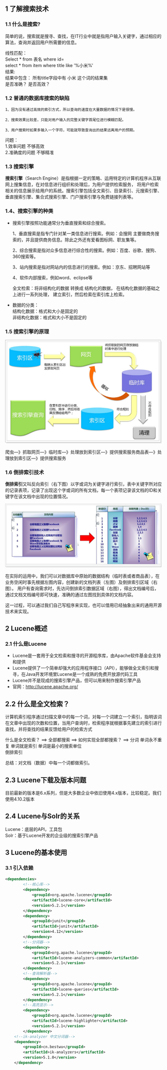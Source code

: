 ## 1 了解搜索技术

### 1.1 什么是搜索?

  简单的说，搜索就是搜寻、查找，在IT行业中就是指用户输入关键字，通过相应的算法，查询并返回用户所需要的信息。
  
  线性匹配：<br>
  	Select * from 表名 where id= <br>
  	select * from item where title like ’%小米%’ <br>
  结果:   <br>
  结果中包含： 所有title字段中有 小米 这个词的结果集 <br>
  是否准确？ 是否高效？
  
  ### 1.2 普通的数据库搜索的缺陷  

	1、因为没有通过高效的索引方式，所以查询的速度在大量数据的情况下是很慢。
 
	2、搜索效果比较差，只能对用户输入的完整关键字首尾位进行模糊匹配。
  
	3、用户搜索时如果多输入一个字符，可能就导致查询出的结果远离用户的预期。
  
  问题：  
 	1.效率问题  不够高效    <br>
  	2.准确度的问题 不够精准
  
  ### 1.3 搜索引擎
  
  **搜索引擎**（Search Engine）是指根据一定的策略、运用特定的计算机程序从互联网上搜集信息，在对信息进行组织和处理后，为用户提供检索服务，
   将用户检索相关的信息展示给用户的系统。搜索引擎包括全文索引、目录索引、元搜索引擎、垂直搜索引擎、集合式搜索引擎、门户搜索引擎与免费链接列表等。

  ### 1.4、搜索引擎的种类
  
* 搜索引擎按照功能通常分为垂直搜索和综合搜索。 <br>

	1、垂直搜索是指专门针对某一类信息进行搜索。例如：会搜网 主要做商务搜索的，并且提供商务信息。除此之外还有爱看图标网、职友集等。 <br>
	
	2、综合搜索是指对众多信息进行综合性的搜索。例如：百度、谷歌、搜狗、360搜索等。 <br>
	
	3、站内搜索是指对网站内的信息进行的搜索。例如：京东、招聘网站等 <br>
	
	4、软件内部搜索，例如word、eclipse等 <br>

  全文检索：将非结构化的数据 转换成  结构化的数据， 在结构化数据的基础之上进行一系列处理， 建立索引，然后检索在索引库上检索。

* 数据的分类： <br>
	结构化数据：格式和大小是固定的  <br>
	非结构化数据：格式和大小不是固定的
	
 ### 1.5 搜索引擎的原理
 
  ![lucene01](https://github.com/bigDataHell/Kangaroo-/blob/master/images/lucene01.png)
  
  爬虫—》抓取网页—》临时库—》处理放到索引区—》提供搜索服务商品表—》处理放到索引区—》提供搜索服务
  
 ### 1.6 倒排索引技术
 
**倒排索引**又叫反向索引（右下图）以字或词为关键字进行索引，表中关键字所对应的记录表项，记录了出现这个字或词的所有文档，每一个表项记录该文档的ID和关键字在该文档中出现的位置情况。

  ![lucene02](https://github.com/bigDataHell/Kangaroo-/blob/master/images/lucene02.png)

  在实际的运用中，我们可以对数据库中原始的数据结构（临时表或者商品表），在业务空闲时事先根据左图内容，创建新的文档列表（左图）及倒排索引区域（右图）。
用户有查询需求时，先访问倒排索引数据区域（右图），得出文档编号后，通过文档文档编号即可快速，准确的通过左图找到具体的文档内容。

这一过程，可以通过我们自己写程序来实现，也可以借用已经抽象出来的通用开源技术来实现。

## 2 Lucene概述


### 2.1 什么是Lucene


* Lucene是一套用于全文检索和搜寻的开源程序库，由Apache软件基金会支持和提供 <br>
* Lucene提供了一个简单却强大的应用程序接口（API），能够做全文索引和搜寻，在Java开发环境里Lucene是一个成熟的免费开放源代码工具 <br>
* Lucene并不是现成的搜索引擎产品，但可以用来制作搜索引擎产品 <br>
* 官网：http://lucene.apache.org/

## 2.2 什么是全文检索？

计算机索引程序通过扫描文章中的每一个词，对每一个词建立一个索引，指明该词在文章中出现的次数和位置，当用户查询时，检索程序就根据事先建立的索引进行查找，并将查找的结果反馈给用户的检索方式 <br>

什么是全文检索？ ==>  全部都搜索  ==> 如何实现全部都搜索？ ==> 分词 单词永不重复 单词就是索引 单词是最小的搜索单位  
倒排索引 <br>

总结：对文档（数据）中每一个词都做索引。

## 2.3 Lucene下载及版本问题

目前最新的版本是6.x系列，但是大多数企业中依旧使用4.x版本，比较稳定。我们使用4.10.2版本

## 2.4 Lucene与Solr的关系

Lucene：底层的API，工具包 <br>
Solr：基于Lucene开发的企业级的搜索引擎产品


## 3 Lucene的基本使用
 
### 3.1 引入依赖

``` xml
<dependencies>
        <!--核心库-->
        <dependency>
            <groupId>org.apache.lucene</groupId>
            <artifactId>lucene-core</artifactId>
            <version>5.2.1</version>
        </dependency>
        <dependency>
            <groupId>junit</groupId>
            <artifactId>junit</artifactId>
            <version>4.12</version>
        </dependency>
        <!--分词器-->
        <dependency>
            <groupId>org.apache.lucene</groupId>
            <artifactId>lucene-analyzers-common</artifactId>
            <version>5.2.1</version>
        </dependency>
        <!--查询解析器-->
        <dependency>
            <groupId>org.apache.lucene</groupId>
            <artifactId>lucene-queries</artifactId>
            <version>5.2.1</version>
        </dependency>
        <!--高亮显示-->
        <dependency>
            <groupId>org.apache.lucene</groupId>
            <artifactId>lucene-highlighter</artifactId>
            <version>5.2.1</version>
        </dependency>
    <!--ik-analyzer 中文分词器-->
    <dependency>
        <groupId>cn.bestwu</groupId>
        <artifactId>ik-analyzers</artifactId>
        <version>5.1.0</version>
    </dependency>
```





















